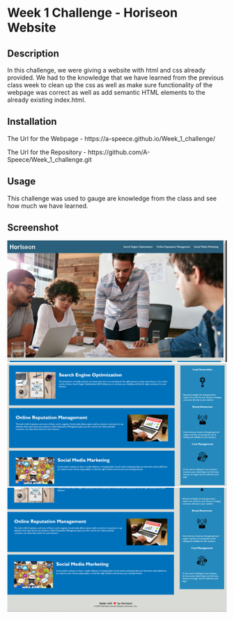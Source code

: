 


# Week 1 Challenge - Horiseon Website

## Description

In this challenge, we were giving a website with html and css already provided. We had to the knowledge that we have learned from the previous class week to clean up the css as well as make sure functionality of the webpage was correct as well as add semantic HTML elements to the already existing index.html. 

## Installation

<p>The Url for the Webpage - https://a-speece.github.io/Week_1_challenge/ </P>
<p>The Url for the Repository - https://github.com/A-Speece/Week_1_challenge.git </p>

## Usage

This challenge was used to gauge are knowledge from the class and see how much we have learned. 

## Screenshot

<img src="./assets/images/Website-Screenshot1.png" />
<img src="./assets/images/Website-Screenshot2.png" />
<img src="./assets/images/Website-Screenshot3.png" />
